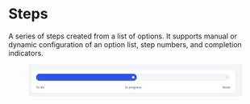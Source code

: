 # Steps

A series of steps created from a list of options. It supports manual or dynamic configuration of an option list, step numbers, and completion indicators.

<figure><img src="../../../../.gitbook/assets/image (7).png" alt=""><figcaption></figcaption></figure>

